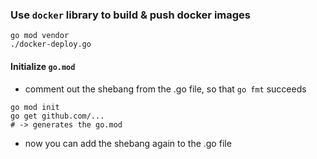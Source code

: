 ### Use `docker` library to build & push docker images

```
go mod vendor
./docker-deploy.go
```


#### Initialize `go.mod`
* comment out the shebang from the .go file, so that `go fmt` succeeds
```
go mod init
go get github.com/...
# -> generates the go.mod
```
* now you can add the shebang again to the .go file